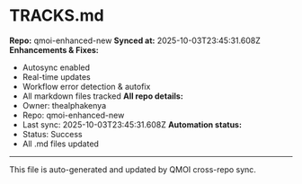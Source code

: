 # TRACKS.md

**Repo:** qmoi-enhanced-new
**Synced at:** 2025-10-03T23:45:31.608Z
**Enhancements & Fixes:**
- Autosync enabled
- Real-time updates
- Workflow error detection & autofix
- All markdown files tracked
**All repo details:**
- Owner: thealphakenya
- Repo: qmoi-enhanced-new
- Last sync: 2025-10-03T23:45:31.608Z
**Automation status:**
- Status: Success
- All .md files updated
---
This file is auto-generated and updated by QMOI cross-repo sync.
